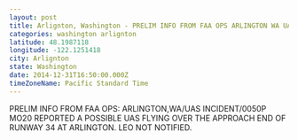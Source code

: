 ```yaml
---
layout: post
title: Arlignton, Washington - PRELIM INFO FROM FAA OPS ARLINGTON WA UAS INCIDENT 0050P MO20 REPORTED A POSSIBLE UAS
categories: washington arlignton
latitude: 48.1987118
longitude: -122.1251418
city: Arlignton
state: Washington
date: 2014-12-31T16:50:00.000Z
timeZoneName: Pacific Standard Time
---
```


PRELIM INFO FROM FAA OPS: ARLINGTON,WA/UAS INCIDENT/0050P MO20 REPORTED A POSSIBLE UAS FLYING OVER THE APPROACH END OF RUNWAY 34 AT ARLINGTON. LEO NOT NOTIFIED. 